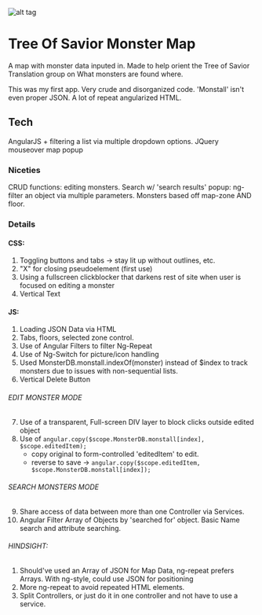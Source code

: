 ![alt tag](http://res.cloudinary.com/dmj8qtant/image/upload/c_limit,w_600/v1458021789/txoesa3ldl3ggvlqjmpi.jpg)
# Tree Of Savior Monster Map
A map with monster data inputed in. Made to help orient the Tree of Savior Translation group on What monsters are found where.


This was my first app. Very crude and disorganized code. 'Monstall' isn't even proper JSON. A lot of repeat angularized HTML.

## Tech
AngularJS + filtering a list via multiple dropdown options.
JQuery mouseover map popup

### Niceties

CRUD functions: editing monsters. Search w/ 'search results' popup: ng-filter an object via multiple parameters. Monsters based off map-zone AND floor.

### Details
#### CSS:
 1. Toggling buttons and tabs -> stay lit up without outlines, etc.
 2. "X" for closing pseudoelement (first use) 
 3. Using a fullscreen clickblocker that darkens rest of site when user is focused on editing a monster
 4. Vertical Text

#### JS:

 1. Loading JSON Data via HTML
 2. Tabs, floors, selected zone control.
 3. Use of Angular Filters to filter Ng-Repeat
 4. Use of Ng-Switch for picture/icon handling
 5. Used MonsterDB.monstall.indexOf(monster) instead of $index to track monsters due to issues with non-sequential lists.
 6. Vertical Delete Button

###### EDIT MONSTER MODE

 7. Use of a transparent, Full-screen DIV layer to block clicks outside edited object
 8. Use of ```angular.copy($scope.MonsterDB.monstall[index], $scope.editedItem);```
      - copy original to form-controlled 'editedItem' to edit.
      - reverse to save -> ```angular.copy($scope.editedItem, $scope.MonsterDB.monstall[index]);```

###### SEARCH MONSTERS MODE

 9. Share access of data between more than one Controller via Services.
 10. Angular Filter Array of Objects by 'searched for' object. Basic Name search and attribute searching.

###### HINDSIGHT:

 1. Should've used an Array of JSON for Map Data, ng-repeat prefers Arrays. With ng-style, could use JSON for positioning
 2. More ng-repeat to avoid repeated HTML elements.
 3. Split Controllers, or just do it in one controller and not have to use a service.
